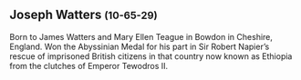 ## Joseph Watters <small>(10-65-29)</small>

Born to James Watters and Mary Ellen Teague in Bowdon in Cheshire, England. Won the Abyssinian Medal for his part in Sir Robert Napier’s rescue of imprisoned British citizens in that country now known as Ethiopia from the clutches of Emperor Tewodros II.

